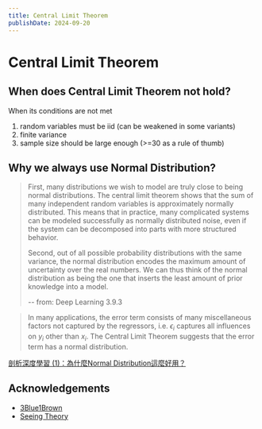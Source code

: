 ```yaml
---
title: Central Limit Theorem
publishDate: 2024-09-20
---
```


# Central Limit Theorem

## When does Central Limit Theorem not hold?

When its conditions are not met

1. random variables must be iid (can be weakened in some variants)
2. finite variance
3. sample size should be large enough (>=30 as a rule of thumb)

## Why we always use Normal Distribution?

> First, many distributions we wish to model are truly close to being normal distributions. The central limit theorem shows that the sum of many independent random variables is approximately normally distributed. This means that in practice, many complicated systems can be modeled successfully as normally distributed noise, even if the system can be decomposed into parts with more structured behavior.
>
> Second, out of all possible probability distributions with the same variance, the normal distribution encodes the maximum amount of uncertainty over the real numbers. We can thus think of the normal distribution as being the one that inserts the least amount of prior knowledge into a model.
>
> -- from: Deep Learning 3.9.3

> In many applications, the error term consists of many miscellaneous factors not captured by the regressors, i.e. $\epsilon_i$ captures all influences on $y_i$ other than $x_i$. The Central Limit Theorem suggests that the error term has a normal distribution.

[剖析深度學習 (1)：為什麼Normal Distribution這麼好用？](https://ycc.idv.tw/deep-dl_1.html#anchor)

## Acknowledgements

- [3Blue1Brown](https://www.youtube.com/watch?v=zeJD6dqJ5lo)
- [Seeing Theory](https://seeing-theory.brown.edu/probability-distributions/index.html)
